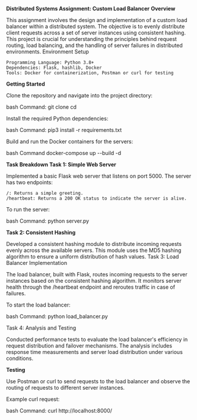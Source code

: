 **Distributed Systems Assignment: Custom Load Balancer**
**Overview**

This assignment involves the design and implementation of a custom load balancer within a distributed system. The objective is to evenly distribute client requests across a set of server instances using consistent hashing. This project is crucial for understanding the principles behind request routing, load balancing, and the handling of server failures in distributed environments.
Environment Setup

    Programming Language: Python 3.8+
    Dependencies: Flask, hashlib, Docker
    Tools: Docker for containerization, Postman or curl for testing

**Getting Started**

Clone the repository and navigate into the project directory:

bash Command:
git clone <repository-url>
cd <project-directory>

Install the required Python dependencies:

bash Command:
pip3 install -r requirements.txt

Build and run the Docker containers for the servers:

bash Command
docker-compose up --build -d

**Task Breakdown**
**Task 1: Simple Web Server**

Implemented a basic Flask web server that listens on port 5000. The server has two endpoints:

    /: Returns a simple greeting.
    /heartbeat: Returns a 200 OK status to indicate the server is alive.

To run the server:

bash Command:
python server.py

**Task 2: Consistent Hashing**

Developed a consistent hashing module to distribute incoming requests evenly across the available servers. This module uses the MD5 hashing algorithm to ensure a uniform distribution of hash values.
Task 3: Load Balancer Implementation

The load balancer, built with Flask, routes incoming requests to the server instances based on the consistent hashing algorithm. It monitors server health through the /heartbeat endpoint and reroutes traffic in case of failures.

To start the load balancer:

bash Command:
python load_balancer.py

Task 4: Analysis and Testing

Conducted performance tests to evaluate the load balancer's efficiency in request distribution and failover mechanisms. The analysis includes response time measurements and server load distribution under various conditions.

**Testing**

Use Postman or curl to send requests to the load balancer and observe the routing of requests to different server instances.

Example curl request:

bash Command:
curl http://localhost:8000/
